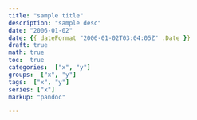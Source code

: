 ```yaml
---
title: "sample title"
description: "sample desc"
date: "2006-01-02"
date: {{ dateFormat "2006-01-02T03:04:05Z" .Date }}
draft: true
math: true
toc:  true
categories:  ["x", "y"]
groups:  ["x", "y"]
tags:  ["x", "y"]
series: ["x"]
markup: "pandoc"

---
```



<!--more-->
